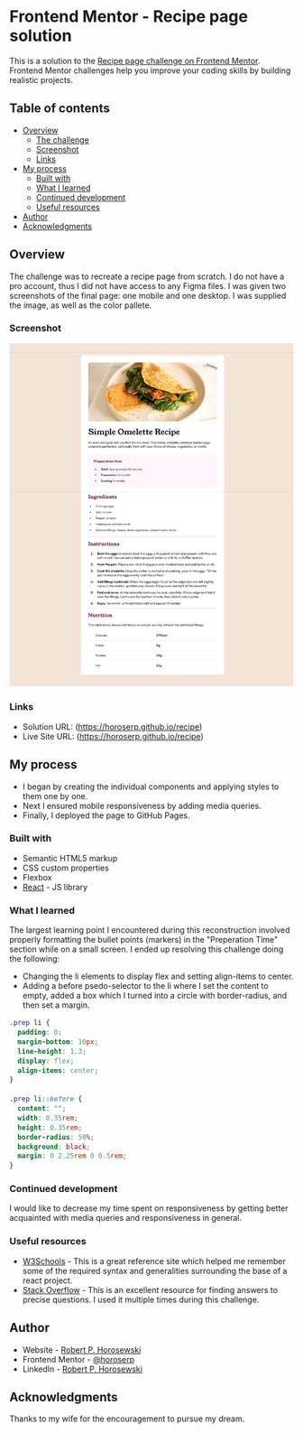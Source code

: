 # Frontend Mentor - Recipe page solution

This is a solution to the [Recipe page challenge on Frontend Mentor](https://www.frontendmentor.io/challenges/recipe-page-KiTsR8QQKm). Frontend Mentor challenges help you improve your coding skills by building realistic projects.

## Table of contents

- [Overview](#overview)
  - [The challenge](#the-challenge)
  - [Screenshot](#screenshot)
  - [Links](#links)
- [My process](#my-process)
  - [Built with](#built-with)
  - [What I learned](#what-i-learned)
  - [Continued development](#continued-development)
  - [Useful resources](#useful-resources)
- [Author](#author)
- [Acknowledgments](#acknowledgments)

## Overview

The challenge was to recreate a recipe page from scratch. I do not have a pro account, thus I did not have access to any Figma files. I was given two screenshots of the final page: one mobile and one desktop. I was supplied the image, as well as the color pallete.

### Screenshot

![](./public/recipe-screenshot.jpeg)

### Links

- Solution URL: (https://horoserp.github.io/recipe)
- Live Site URL: (https://horoserp.github.io/recipe)

## My process

- I began by creating the individual components and applying styles to them one by one.
- Next I ensured mobile responsiveness by adding media queries.
- Finally, I deployed the page to GitHub Pages.

### Built with

- Semantic HTML5 markup
- CSS custom properties
- Flexbox
- [React](https://reactjs.org/) - JS library

### What I learned

The largest learning point I encountered during this reconstruction involved properly formatting
the bullet points (markers) in the "Preperation Time" section while on a small screen. I ended up resolving this challenge doing the following:

- Changing the li elements to display flex and setting align-items to center.
- Adding a before psedo-selector to the li where I set the content to empty, added a box which I turned into a circle with border-radius, and then set a margin.

```css
.prep li {
  padding: 0;
  margin-bottom: 10px;
  line-height: 1.3;
  display: flex;
  align-items: center;
}

.prep li::before {
  content: "";
  width: 0.35rem;
  height: 0.35rem;
  border-radius: 50%;
  background: black;
  margin: 0 2.25rem 0 0.5rem;
}
```

### Continued development

I would like to decrease my time spent on responsiveness by getting better acquainted with media queries and responsiveness in general.

### Useful resources

- [W3Schools](https://www.w3schools.com/) - This is a great reference site which helped me remember some of the required syntax and generalities surrounding the base of a react project.
- [Stack Overflow](https://stackoverflow.com/) - This is an excellent resource for finding answers to precise questions. I used it multiple times during this challenge.

## Author

- Website - [Robert P. Horosewski](https://horoserp.github.io/React-Portfolio)
- Frontend Mentor - [@horoserp](https://www.frontendmentor.io/profile/horoserp)
- LinkedIn - [Robert P. Horosewski](https://www.linkedin.com/in/robert-horosewski-8a0608196/)

## Acknowledgments

Thanks to my wife for the encouragement to pursue my dream.
